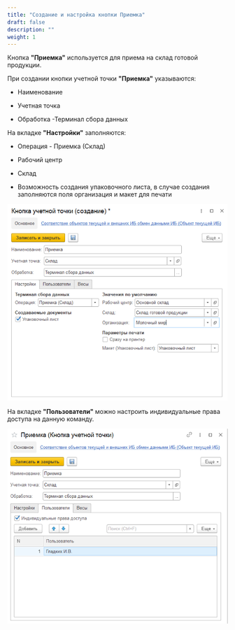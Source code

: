 ```yaml
---
title: "Создание и настройка кнопки Приемка"
draft: false
description: ""
weight: 1
---
```


Кнопка **"Приемка"** используется для приема на склад готовой продукции.

При создании кнопки учетной точки **"Приемка"** указываются:

- Наименование
  
- Учетная точка
  
- Обработка -Терминал сбора данных

На вкладке **"Настройки"** заполняются:

- Операция - Приемка (Склад)

- Рабочий центр
  
- Склад
  
- Возможность создания упаковочного листа, в случае создания заполняются поля организация и макет для печати
  
![1](1.png)

На вкладке **"Пользователи"** можно настроить индивидуальные права доступа на данную команду.

![2](2.png)
